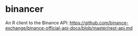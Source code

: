 # binancer

An R client to the Binance API: https://github.com/binance-exchange/binance-official-api-docs/blob/master/rest-api.md
